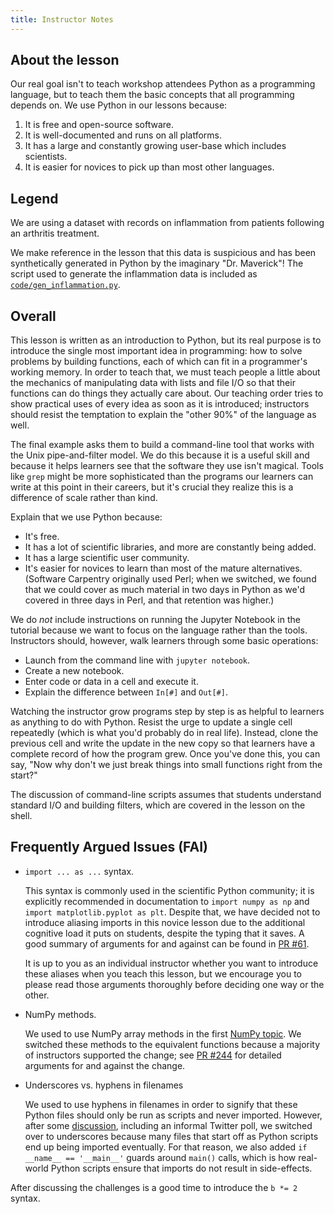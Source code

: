 ```yaml
---
title: Instructor Notes
---
```


## About the lesson

Our real goal isn't to teach workshop attendees Python as a programming language,
but to teach them the basic concepts that all programming depends on.
We use Python in our lessons because:

1. It is free and open-source software.
2. It is well-documented and runs on all platforms.
3. It has a large and constantly growing user-base which includes scientists.
4. It is easier for novices to pick up than most other languages.

## Legend

We are using a dataset with records on inflammation from patients following an
arthritis treatment.

We make reference in the lesson that this data is suspicious and has been
synthetically generated in Python by the imaginary "Dr. Maverick"! The script used to generate
the inflammation data is included as [`code/gen_inflammation.py`](../episodes/files/code/gen_inflammation.py).

## Overall

This lesson is written as an introduction to Python,
but its real purpose is to introduce the single most important idea in programming:
how to solve problems by building functions,
each of which can fit in a programmer's working memory.
In order to teach that,
we must teach people a little about
the mechanics of manipulating data with lists and file I/O
so that their functions can do things they actually care about.
Our teaching order tries to show practical uses of every idea as soon as it is introduced;
instructors should resist the temptation to explain
the "other 90%" of the language
as well.

The final example asks them to build a command-line tool
that works with the Unix pipe-and-filter model.
We do this because it is a useful skill
and because it helps learners see that the software they use isn't magical.
Tools like `grep` might be more sophisticated than
the programs our learners can write at this point in their careers,
but it's crucial they realize this is a difference of scale rather than kind.

Explain that we use Python because:

- It's free.
- It has a lot of scientific libraries, and more are constantly being added.
- It has a large scientific user community.
- It's easier for novices to learn than most of the mature alternatives.
  (Software Carpentry originally used Perl;
  when we switched,
  we found that we could cover as much material in two days in Python
  as we'd covered in three days in Perl,
  and that retention was higher.)

We do *not* include instructions on running the Jupyter Notebook in the tutorial
because we want to focus on the language rather than the tools.
Instructors should, however, walk learners through some basic operations:

- Launch from the command line with `jupyter notebook`.
- Create a new notebook.
- Enter code or data in a cell and execute it.
- Explain the difference between `In[#]` and `Out[#]`.

Watching the instructor grow programs step by step
is as helpful to learners as anything to do with Python.
Resist the urge to update a single cell repeatedly
(which is what you'd probably do in real life).
Instead,
clone the previous cell and write the update in the new copy
so that learners have a complete record of how the program grew.
Once you've done this,
you can say,
"Now why don't we just break things into small functions right from the start?"

The discussion of command-line scripts
assumes that students understand standard I/O and building filters,
which are covered in the lesson on the shell.

## Frequently Argued Issues (FAI)

- `import ... as ...` syntax.
  
  This syntax is commonly used in the scientific Python community;
  it is explicitly recommended in documentation to `import numpy as np`
  and `import matplotlib.pyplot as plt`. Despite that, we have decided
  not to introduce aliasing imports in this novice lesson due to the
  additional cognitive load it puts on students, despite the typing that
  it saves. A good summary of arguments for and against can be found in
  [PR #61](https://github.com/swcarpentry/python-novice-inflammation/pull/61).
  
  It is up to you as an individual instructor whether you want to introduce
  these aliases when you teach this lesson, but we encourage you to please
  read those arguments thoroughly before deciding one way or the other.

- NumPy methods.
  
  We used to use NumPy array methods in the first [NumPy topic](02-numpy.html).
  We switched these methods to the equivalent functions because a majority
  of instructors supported the change; see
  [PR #244](https://github.com/swcarpentry/python-novice-inflammation/pull/244)
  for detailed arguments for and against the change.

- Underscores vs. hyphens in filenames
  
  We used to use hyphens in filenames in order to signify that these Python
  files should only be run as scripts and never imported. However, after some
  [discussion](https://github.com/swcarpentry/python-novice-inflammation/pull/254),
  including an informal Twitter poll, we switched over to underscores because
  many files that start off as Python scripts end up being imported eventually.
  For that reason, we also added `if __name__ == '__main__'` guards around
  `main()` calls, which is how real-world Python scripts ensure that imports
  do not result in side-effects.

After discussing the challenges is a good time to introduce the `b *= 2` syntax.


